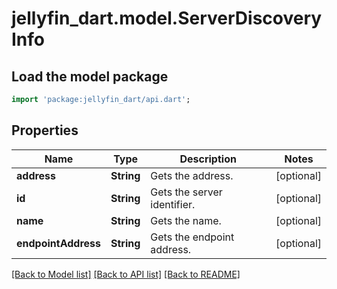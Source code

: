 # jellyfin_dart.model.ServerDiscoveryInfo

## Load the model package
```dart
import 'package:jellyfin_dart/api.dart';
```

## Properties
Name | Type | Description | Notes
------------ | ------------- | ------------- | -------------
**address** | **String** | Gets the address. | [optional] 
**id** | **String** | Gets the server identifier. | [optional] 
**name** | **String** | Gets the name. | [optional] 
**endpointAddress** | **String** | Gets the endpoint address. | [optional] 

[[Back to Model list]](../README.md#documentation-for-models) [[Back to API list]](../README.md#documentation-for-api-endpoints) [[Back to README]](../README.md)


